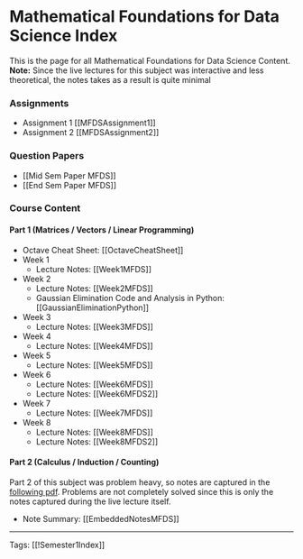 # Mathematical Foundations for Data Science Index

This is the page for all Mathematical Foundations for Data Science Content.
**Note:** Since the live lectures for this subject was interactive and less theoretical, the notes takes as a result is quite minimal

### Assignments
- Assignment 1 [[MFDSAssignment1]]
- Assignment 2 [[MFDSAssignment2]]

### Question Papers
- [[Mid Sem Paper MFDS]]
- [[End Sem Paper MFDS]]

### Course Content
#### Part 1 (Matrices / Vectors / Linear Programming)
- Octave Cheat Sheet: [[OctaveCheatSheet]]
- Week 1
	- Lecture Notes: [[Week1MFDS]]
- Week 2
	- Lecture Notes: [[Week2MFDS]]
	- Gaussian Elimination Code and Analysis in Python: [[GaussianEliminationPython]]
- Week 3
	- Lecture Notes: [[Week3MFDS]]
- Week 4
	- Lecture Notes: [[Week4MFDS]]
- Week 5
	- Lecture Notes: [[Week5MFDS]]
- Week 6
	- Lecture Notes: [[Week6MFDS]]
	- Lecture Notes: [[Week6MFDS2]]
- Week 7
	- Lecture Notes: [[Week7MFDS]]
- Week 8
	- Lecture Notes: [[Week8MFDS]]
	- Lecture Notes: [[Week8MFDS2]]

#### Part 2 (Calculus / Induction / Counting)
Part 2 of this subject was problem heavy, so notes are captured in the [following pdf](https://github.com/Akhilsudh/BITS-WILP-Knowledge-Base/blob/master/docs/Knowledge%20Base/Assets/PDFs/MathNotes.pdf). Problems are not completely solved since this is only the notes captured during the live lecture itself.

- Note Summary: [[EmbeddedNotesMFDS]]

---
Tags: [[!Semester1Index]]